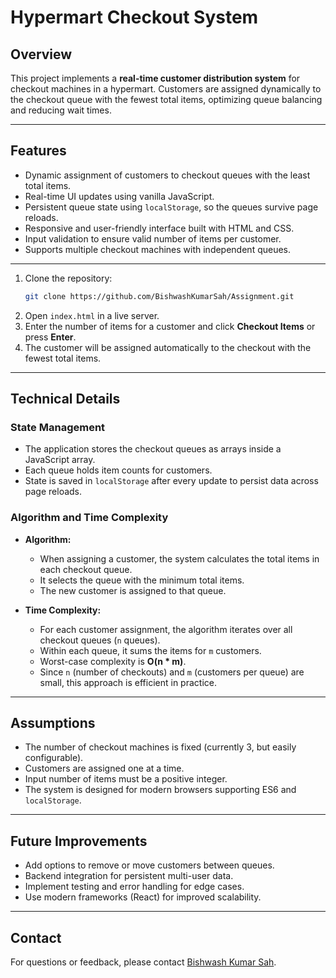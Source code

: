 # Hypermart Checkout System

## Overview

This project implements a **real-time customer distribution system** for checkout machines in a hypermart. Customers are assigned dynamically to the checkout queue with the fewest total items, optimizing queue balancing and reducing wait times.

---

## Features

- Dynamic assignment of customers to checkout queues with the least total items.
- Real-time UI updates using vanilla JavaScript.
- Persistent queue state using `localStorage`, so the queues survive page reloads.
- Responsive and user-friendly interface built with HTML and CSS.
- Input validation to ensure valid number of items per customer.
- Supports multiple checkout machines with independent queues.

---

1. Clone the repository:
   ```bash
   git clone https://github.com/BishwashKumarSah/Assignment.git

2. Open `index.html` in a live server.
3. Enter the number of items for a customer and click **Checkout Items** or press **Enter**.
4. The customer will be assigned automatically to the checkout with the fewest total items.

---

## Technical Details

### State Management

- The application stores the checkout queues as arrays inside a JavaScript array.
- Each queue holds item counts for customers.
- State is saved in `localStorage` after every update to persist data across page reloads.

### Algorithm and Time Complexity

- **Algorithm:**
  - When assigning a customer, the system calculates the total items in each checkout queue.
  - It selects the queue with the minimum total items.
  - The new customer is assigned to that queue.

- **Time Complexity:**
  - For each customer assignment, the algorithm iterates over all checkout queues (`n` queues).
  - Within each queue, it sums the items for `m` customers.
  - Worst-case complexity is **O(n * m)**.
  - Since `n` (number of checkouts) and `m` (customers per queue) are small, this approach is efficient in practice.

---

## Assumptions

- The number of checkout machines is fixed (currently 3, but easily configurable).
- Customers are assigned one at a time.
- Input number of items must be a positive integer.
- The system is designed for modern browsers supporting ES6 and `localStorage`.

---

## Future Improvements

- Add options to remove or move customers between queues.
- Backend integration for persistent multi-user data.
- Implement testing and error handling for edge cases.
- Use modern frameworks (React) for improved scalability.

---

## Contact

For questions or feedback, please contact [Bishwash Kumar Sah](mailto:sahkumar.bishwash@gmail.com).

